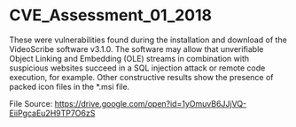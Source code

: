# CVE_Assessment_01_2018
These were vulnerabilities found during the installation and download of the VideoScribe software v3.1.0. The software may allow that unverifiable Object Linking and Embedding (OLE) streams in combination with suspicious websites succeed in a SQL injection attack or remote code execution, for example. Other constructive results show the presence of packed icon files in the *.msi file.

File Source:
https://drive.google.com/open?id=1yOmuvB6JJjVQ-EiiPgcaEu2H9TP7O6zS
